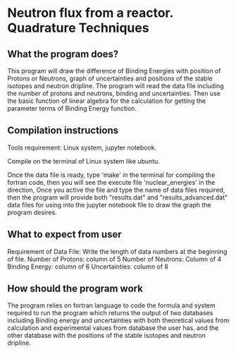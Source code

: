 # Neutron flux from a reactor. Quadrature Techniques

## What the program does?

This program will draw the difference of Binding Energies with position of Protons or Neutrons, graph of uncertainties and positions of the stable isotopes and neutron dripline. The program will read the data file including the number of protons and neutrons, binding and uncertainties. Then use the basic function of linear algebra for the calculation for getting the parameter terms of Binding Energy function. 

## Compilation instructions

Tools requirement: Linux system, jupyter notebook.

Compile on the terminal of Linux system like ubuntu.

Once the data file is ready, type 'make' in the terminal for compiling the fortran code, then you will see the execute file 'nuclear_energies' in the direction, Once you active the file and type the name of data files required, then the program will provide both "results.dat" and "results_advanced.dat" data files for using into the jupyter notebook file to draw the graph the program desires.

## What to expect from user

Requirement of Data File: Write the length of data numbers at the beginning of file.
						  Number of Protons: column of 5
						  Number of Neutrons: Column of 4
						  Binding Energy: column of 6
						  Uncertainties: column of 8

## How should the program work 

The program relies on fortran language to code the formula and system required to run the program which returns the output of two databases including Binding energy and uncertainties with both theoretical values from calculation and experimental values from database the user has. and the other database with the positions of the stable isotopes and neutron dripline.
